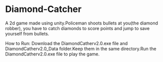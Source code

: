 # Diamond-Catcher 

A 2d game made using unity.Policeman shoots bullets at you(the diamond robber), you have to catch diamonds to score points and jump to save yourself from bullets.

How to Run:
Download the DiamondCatherv2.0.exe file and DiamondCatherv2.0_Data folder.Keep them in the same directory.Run the DiamondCatherv2.0.exe file to play the game. 
